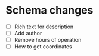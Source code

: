 # Schema changes

- [ ] Rich text for description
- [ ] Add author
- [ ] Remove hours of operation
- [ ] How to get coordinates

